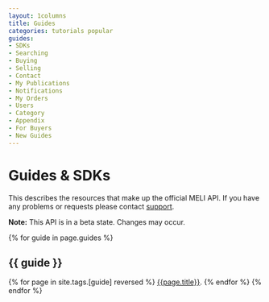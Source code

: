 ```yaml
---
layout: 1columns
title: Guides
categories: tutorials popular
guides: 
- SDKs
- Searching
- Buying
- Selling
- Contact
- My Publications
- Notifications
- My Orders
- Users
- Category
- Appendix
- For Buyers
- New Guides
---
```


# Guides & SDKs

This describes the resources that make up the official MELI API. If
you have any problems or requests please contact
[support](mailto:developers@mercadolibre.com?subject=Meli-API).

**Note:** This API is in a beta state. Changes may occur.


{% for guide in page.guides %}
## {{ guide }}
{% for page in site.tags.[guide] reversed %}
[{{page.title}}]({{page.url}}).
{% endfor %}
{% endfor %}

